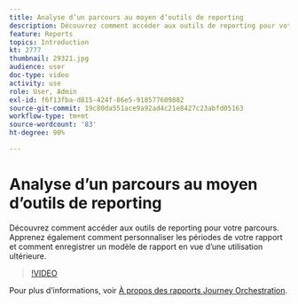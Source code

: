 ```yaml
---
title: Analyse d’un parcours au moyen d’outils de reporting
description: Découvrez comment accéder aux outils de reporting pour votre parcours. Apprenez également comment personnaliser les périodes de votre rapport et comment enregistrer un modèle de rapport en vue d’une utilisation ultérieure.
feature: Reports
topics: Introduction
kt: 2777
thumbnail: 29321.jpg
audience: user
doc-type: video
activity: use
role: User, Admin
exl-id: f6f13fba-d815-424f-86e5-918577609882
source-git-commit: 19c80da551ace9a92ad4c21e8427c23abfd05163
workflow-type: tm+mt
source-wordcount: '83'
ht-degree: 90%

---
```


# Analyse d’un parcours au moyen d’outils de reporting

Découvrez comment accéder aux outils de reporting pour votre parcours. Apprenez également comment personnaliser les périodes de votre rapport et comment enregistrer un modèle de rapport en vue d’une utilisation ultérieure.

>[!VIDEO](https://video.tv.adobe.com/v/29321?quality=12)

Pour plus d’informations, voir [À propos des rapports Journey Orchestration](https://experienceleague.adobe.com/docs/journeys/using/journey-reports/about-journey-reports.html?lang=fr).
